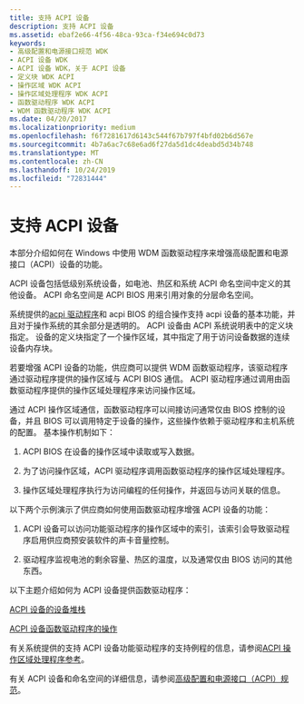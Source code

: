 ```yaml
---
title: 支持 ACPI 设备
description: 支持 ACPI 设备
ms.assetid: ebaf2e66-4f56-48ca-93ca-f34e694c0d73
keywords:
- 高级配置和电源接口规范 WDK
- ACPI 设备 WDK
- ACPI 设备 WDK，关于 ACPI 设备
- 定义块 WDK ACPI
- 操作区域 WDK ACPI
- 操作区域处理程序 WDK ACPI
- 函数驱动程序 WDK ACPI
- WDM 函数驱动程序 WDK ACPI
ms.date: 04/20/2017
ms.localizationpriority: medium
ms.openlocfilehash: f6f7281617d6143c544f67b797f4bfd02b6d567e
ms.sourcegitcommit: 4b7a6ac7c68e6ad6f27da5d1dc4deabd5d34b748
ms.translationtype: MT
ms.contentlocale: zh-CN
ms.lasthandoff: 10/24/2019
ms.locfileid: "72831444"
---
```

# <a name="supporting-acpi-devices"></a>支持 ACPI 设备


本部分介绍如何在 Windows 中使用 WDM 函数驱动程序来增强高级配置和电源接口（ACPI）设备的功能。

ACPI 设备包括低级别系统设备，如电池、热区和系统 ACPI 命名空间中定义的其他设备。 ACPI 命名空间是 ACPI BIOS 用来引用对象的分层命名空间。

系统提供的[acpi 驱动程序](https://docs.microsoft.com/windows-hardware/drivers/kernel/acpi-driver)和 acpi BIOS 的组合操作支持 acpi 设备的基本功能，并且对于操作系统的其余部分是透明的。 ACPI 设备由 ACPI 系统说明表中的定义块指定。 设备的定义块指定了一个操作区域，其中指定了用于访问设备数据的连续设备内存块。

若要增强 ACPI 设备的功能，供应商可以提供 WDM 函数驱动程序，该驱动程序通过驱动程序提供的操作区域与 ACPI BIOS 通信。 ACPI 驱动程序通过调用由函数驱动程序提供的操作区域处理程序来访问操作区域。

通过 ACPI 操作区域通信，函数驱动程序可以间接访问通常仅由 BIOS 控制的设备，并且 BIOS 可以调用特定于设备的操作，这些操作依赖于驱动程序和主机系统的配置。 基本操作机制如下：

1.  ACPI BIOS 在设备的操作区域中读取或写入数据。

2.  为了访问操作区域，ACPI 驱动程序调用函数驱动程序的操作区域处理程序。

3.  操作区域处理程序执行为访问编程的任何操作，并返回与访问关联的信息。

以下两个示例演示了供应商如何使用函数驱动程序增强 ACPI 设备的功能：

1.  ACPI 设备可以访问功能驱动程序的操作区域中的索引，该索引会导致驱动程序启用供应商预安装软件的声卡音量控制。

2.  驱动程序监视电池的剩余容量、热区的温度，以及通常仅由 BIOS 访问的其他东西。

以下主题介绍如何为 ACPI 设备提供函数驱动程序：

[ACPI 设备的设备堆栈](device-stacks-for-an-acpi-device.md)

[ACPI 设备函数驱动程序的操作](operation-of-an-acpi-device-function-driver.md)

有关系统提供的支持 ACPI 设备功能驱动程序的支持例程的信息，请参阅[ACPI 操作区域处理程序参考](https://docs.microsoft.com/windows-hardware/drivers/ddi/_acpi/index)。

有关 ACPI 设备和命名空间的详细信息，请参阅[高级配置和电源接口（ACPI）规范](https://go.microsoft.com/fwlink/p/?linkid=866846)。
